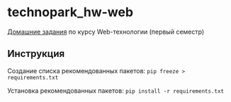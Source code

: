 # technopark_hw-web
[Домашние задания](https://github.com/ziontab/tp-tasks) по курсу Web-технологии (первый семестр)

## Инструкция
Создание списка рекомендованных пакетов: `pip freeze > requirements.txt`

Установка рекомендованных пакетов: `pip install -r requirements.txt`